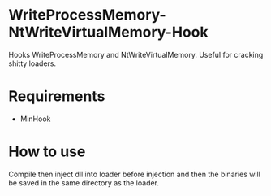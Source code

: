 # WriteProcessMemory-NtWriteVirtualMemory-Hook

Hooks WriteProcessMemory and NtWriteVirtualMemory. 
Useful for cracking shitty loaders.

# Requirements

- MinHook

# How to use

Compile then inject dll into loader before injection and then the binaries will be saved in the same directory as the loader.
